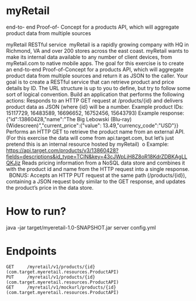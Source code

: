 # myRetail
end-to- end Proof-of- Concept for a products API, which  will aggregate product data from multiple sources 


myRetail RESTful service
 myRetail is a rapidly growing company with HQ in Richmond, VA and over 200 stores across the east coast. myRetail wants to make its internal data available to any number of client devices, from myRetail.com to native mobile apps. 
The goal for this exercise is to create an end-to-end Proof-of-Concept for a products API, which will aggregate product data from multiple sources and return it as JSON to the caller. 
Your goal is to create a RESTful service that can retrieve product and price details by ID. The URL structure is up to you to define, but try to follow some sort of logical convention.
Build an application that performs the following actions: 
Responds to an HTTP GET request at /products/{id} and delivers product data as JSON (where {id} will be a number. 
Example product IDs: 15117729, 16483589, 16696652, 16752456, 15643793) 
Example response: {"id":13860428,"name":"The Big Lebowski (Blu-ray) (Widescreen)","current_price":{"value": 13.49,"currency_code":"USD"}}
Performs an HTTP GET to retrieve the product name from an external API. (For this exercise the data will come from api.target.com, but let’s just pretend this is an internal resource hosted by myRetail)  o Example: https://api.target.com/products/v3/13860428?fields=descriptions&id_type=TCIN&key=43cJWpLjH8Z8oR18KdrZDBKAgLLQKJjz
Reads pricing information from a NoSQL data store and combines it with the product id and name from the HTTP request into a single response.  
BONUS: Accepts an HTTP PUT request at the same path (/products/{id}), containing a JSON request body similar to the GET response, and updates the product’s price in the data store.  

# How to run?

java -jar target/myeretail-1.0-SNAPSHOT.jar server config.yml

# Endpoints

	
    GET     /myretail/v1/products/{id} (com.target.myeretail.resources.ProductAPI)
    PUT     /myretail/v1/products/{id} (com.target.myeretail.resources.ProductAPI)
    GET     /myretail/v1/mockurl/products/{id} (com.target.myeretail.resources.ProductAPI)





